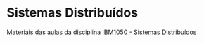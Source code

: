 # Sistemas Distribuídos
Materiais das aulas da disciplina [IBM1050 - Sistemas Distribuídos](https://uspdigital.usp.br/jupiterweb/obterDisciplina?sgldis=ibm1050&nomdis=)
